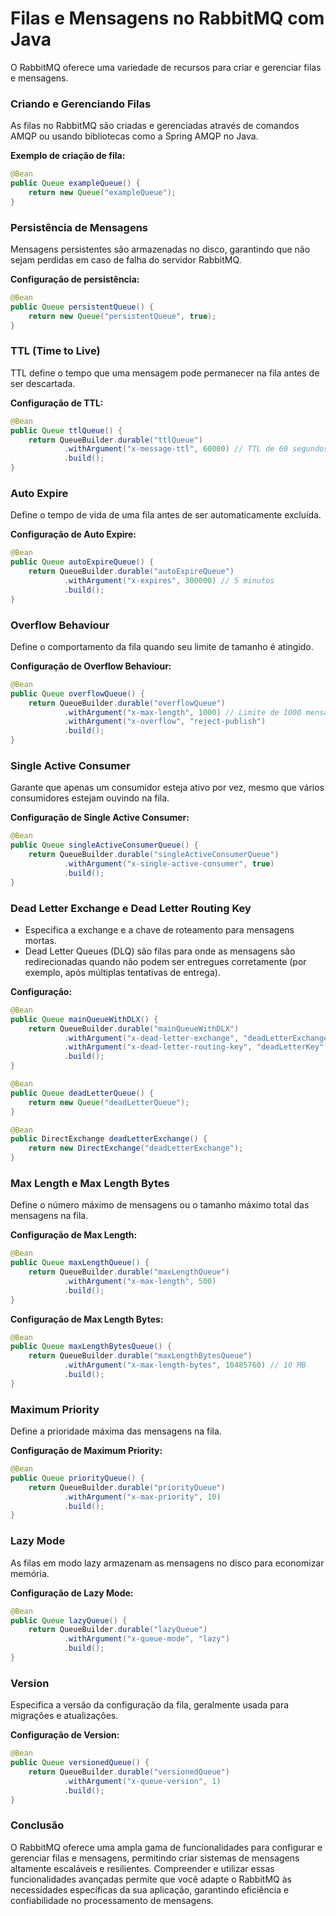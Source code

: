 # Filas e Mensagens no RabbitMQ com Java

O RabbitMQ oferece uma variedade de recursos para criar e gerenciar filas e mensagens.

### Criando e Gerenciando Filas

As filas no RabbitMQ são criadas e gerenciadas através de comandos AMQP ou usando bibliotecas como a Spring AMQP no Java.

**Exemplo de criação de fila:**

```java
@Bean
public Queue exampleQueue() {
    return new Queue("exampleQueue");
}
```

### Persistência de Mensagens

Mensagens persistentes são armazenadas no disco, garantindo que não sejam perdidas em caso de falha do servidor RabbitMQ.

**Configuração de persistência:**

```java
@Bean
public Queue persistentQueue() {
    return new Queue("persistentQueue", true);
}
```

### TTL (Time to Live)

TTL define o tempo que uma mensagem pode permanecer na fila antes de ser descartada.

**Configuração de TTL:**

```java
@Bean
public Queue ttlQueue() {
    return QueueBuilder.durable("ttlQueue")
            .withArgument("x-message-ttl", 60000) // TTL de 60 segundos
            .build();
}
```

### Auto Expire

Define o tempo de vida de uma fila antes de ser automaticamente excluída.

**Configuração de Auto Expire:**

```java
@Bean
public Queue autoExpireQueue() {
    return QueueBuilder.durable("autoExpireQueue")
            .withArgument("x-expires", 300000) // 5 minutos
            .build();
}
```

### Overflow Behaviour

Define o comportamento da fila quando seu limite de tamanho é atingido.

**Configuração de Overflow Behaviour:**

```java
@Bean
public Queue overflowQueue() {
    return QueueBuilder.durable("overflowQueue")
            .withArgument("x-max-length", 1000) // Limite de 1000 mensagens
            .withArgument("x-overflow", "reject-publish")
            .build();
}
```

### Single Active Consumer

Garante que apenas um consumidor esteja ativo por vez, mesmo que vários consumidores estejam ouvindo na fila.

**Configuração de Single Active Consumer:**

```java
@Bean
public Queue singleActiveConsumerQueue() {
    return QueueBuilder.durable("singleActiveConsumerQueue")
            .withArgument("x-single-active-consumer", true)
            .build();
}
```

### Dead Letter Exchange e Dead Letter Routing Key

- Especifica a exchange e a chave de roteamento para mensagens mortas.
- Dead Letter Queues (DLQ) são filas para onde as mensagens são redirecionadas quando não podem ser entregues corretamente (por exemplo, após múltiplas tentativas de entrega).

**Configuração:**

```java
@Bean
public Queue mainQueueWithDLX() {
    return QueueBuilder.durable("mainQueueWithDLX")
            .withArgument("x-dead-letter-exchange", "deadLetterExchange")
            .withArgument("x-dead-letter-routing-key", "deadLetterKey")
            .build();
}

@Bean
public Queue deadLetterQueue() {
    return new Queue("deadLetterQueue");
}

@Bean
public DirectExchange deadLetterExchange() {
    return new DirectExchange("deadLetterExchange");
}
```

### Max Length e Max Length Bytes

Define o número máximo de mensagens ou o tamanho máximo total das mensagens na fila.

**Configuração de Max Length:**

```java
@Bean
public Queue maxLengthQueue() {
    return QueueBuilder.durable("maxLengthQueue")
            .withArgument("x-max-length", 500)
            .build();
}
```

**Configuração de Max Length Bytes:**

```java
@Bean
public Queue maxLengthBytesQueue() {
    return QueueBuilder.durable("maxLengthBytesQueue")
            .withArgument("x-max-length-bytes", 10485760) // 10 MB
            .build();
}
```

### Maximum Priority

Define a prioridade máxima das mensagens na fila.

**Configuração de Maximum Priority:**

```java
@Bean
public Queue priorityQueue() {
    return QueueBuilder.durable("priorityQueue")
            .withArgument("x-max-priority", 10)
            .build();
}
```

### Lazy Mode

As filas em modo lazy armazenam as mensagens no disco para economizar memória.

**Configuração de Lazy Mode:**

```java
@Bean
public Queue lazyQueue() {
    return QueueBuilder.durable("lazyQueue")
            .withArgument("x-queue-mode", "lazy")
            .build();
}
```

### Version

Especifica a versão da configuração da fila, geralmente usada para migrações e atualizações.

**Configuração de Version:**

```java
@Bean
public Queue versionedQueue() {
    return QueueBuilder.durable("versionedQueue")
            .withArgument("x-queue-version", 1)
            .build();
}
```

### Conclusão

O RabbitMQ oferece uma ampla gama de funcionalidades para configurar e gerenciar filas e mensagens, permitindo criar sistemas de mensagens altamente escaláveis e resilientes. Compreender e utilizar essas funcionalidades avançadas permite que você adapte o RabbitMQ às necessidades específicas da sua aplicação, garantindo eficiência e confiabilidade no processamento de mensagens.